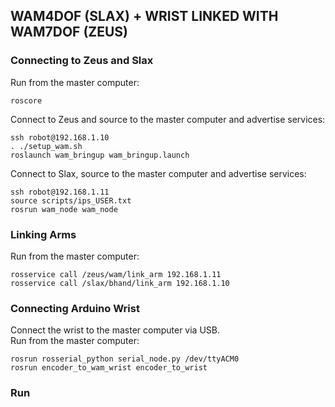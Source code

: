 ## WAM4DOF (SLAX) + WRIST LINKED WITH WAM7DOF (ZEUS)
### Connecting to Zeus and Slax 
Run from the master computer:
```
roscore
```
Connect to Zeus and source to the master computer and advertise services:
```
ssh robot@192.168.1.10
. ./setup_wam.sh
roslaunch wam_bringup wam_bringup.launch
```
Connect to Slax, source to the master computer and advertise services:
```
ssh robot@192.168.1.11
source scripts/ips_USER.txt
rosrun wam_node wam_node
```
### Linking Arms
Run from the master computer:
```
rosservice call /zeus/wam/link_arm 192.168.1.11
rosservice call /slax/bhand/link_arm 192.168.1.10
```
### Connecting Arduino Wrist
Connect the wrist to the master computer via USB. <br />
Run from the master computer:
```
rosrun rosserial_python serial_node.py /dev/ttyACM0
rosrun encoder_to_wam_wrist encoder_to_wrist
```
### Run
